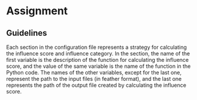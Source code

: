 # Assignment
## Guidelines
Each section in the configuration file represents a strategy for calculating the influence score and influence category. In the section, the name of the first variable is the description of the function for calculating the influence score, and the value of the same variable is the name of the function in the Python code. The names of the other variables, except for the last one, represent the path to the input files (in feather format), and the last one represents the path of the output file created by calculating the influence score.

